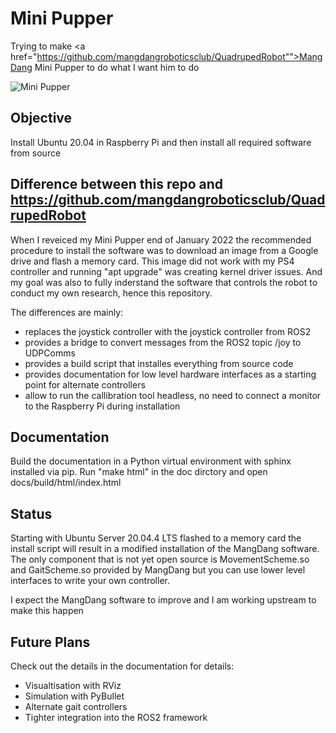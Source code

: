 # Mini Pupper

Trying to make <a href="https://github.com/mangdangroboticsclub/QuadrupedRobot"">MangDang Mini Pupper</a> to do what I want him to do

![Mini Pupper](https://raw.githubusercontent.com/mangdangroboticsclub/QuadrupedRobot/MiniPupper_V2/Doc/imgs/MiniPupper.png)

## Objective

Install Ubuntu 20.04 in Raspberry Pi and then install all required software from source

## Difference between this repo and https://github.com/mangdangroboticsclub/QuadrupedRobot

When I reveiced my Mini Pupper end of January 2022 the recommended procedure to install the software was to download an image from a Google drive and flash a memory card. This image did not work with my PS4 controller and running "apt upgrade" was creating kernel driver issues. And my goal was also to fully inderstand the software that controls the robot to conduct my own research, hence this repository.

The differences are mainly:

- replaces the joystick controller with the joystick controller from ROS2
- provides a bridge to convert messages from the ROS2 topic /joy to UDPComms
- provides a build script that installes everything from source code
- provides documentation for low level hardware interfaces as a starting point for alternate controllers
- allow to run the callibration tool headless, no need to connect a monitor to the Raspberry Pi during installation

## Documentation

Build the documentation in a Python virtual environment with sphinx installed via pip. Run "make html" in the doc dirctory and open docs/build/html/index.html

## Status

Starting with Ubuntu Server 20.04.4 LTS flashed to a memory card the install script will result in a modified installation of the MangDang software. The only component that is not yet open source is MovementScheme.so and GaitScheme.so provided by MangDang but you can use lower level interfaces to write your own controller.

I expect the MangDang software to improve and I am working upstream to make this happen

## Future Plans

Check out the details in the documentation for details:

- Visualtisation with RViz
- Simulation with PyBullet
- Alternate gait controllers
- Tighter integration into the ROS2 framework

